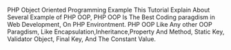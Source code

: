 PHP Object Oriented Programming Example
This Tutorial Explain About Several Example of PHP OOP, PHP OOP Is The Best Coding paragdism in Web Development, On PHP Environtment.
PHP OOP Like Any other OOP Paragdism, Like
Encapsulation,Inheritance,Property And Method, Static Key, Validator Object, Final Key, And The Constant Value.
